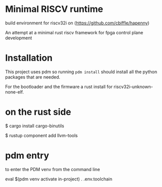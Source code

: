 # Minimal RISCV runtime

build environment for riscv32i on (https://github.com/cbiffle/hapenny)

An attempt at a minimal rust riscv framework for fpga control plane development 

# Installation

This project uses pdm so running `pdm install` should install all the python packages that are needed.

For the bootloader and the firmware a rust install for riscv32i-unknown-none-elf. 

# on the rust side

$ cargo install cargo-binutils

$ rustup component add llvm-tools

# pdm entry

to enter the PDM venv from the command line 

eval $(pdm venv activate in-project)
. .env.toolchain
